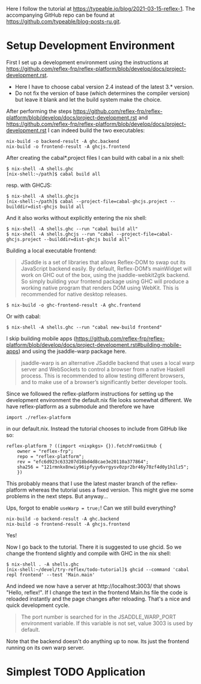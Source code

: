 Here I follow the tutorial at https://typeable.io/blog/2021-03-15-reflex-1. The accompanying GitHub repo can be found at https://github.com/typeable/blog-posts-ru.git.

# Setup Development Environment

First I set up a development environment using the instructions at https://github.com/reflex-frp/reflex-platform/blob/develop/docs/project-development.rst.

* Here I have to choose cabal version 2.4 instead of the latest 3.* version.
* Do not fix the version of base (which determines the compiler version) but leave it blank and let the build system make the choice.

After performing the steps https://github.com/reflex-frp/reflex-platform/blob/develop/docs/project-development.rst and https://github.com/reflex-frp/reflex-platform/blob/develop/docs/project-development.rst I can indeed build the two executables:

    nix-build -o backend-result -A ghc.backend
    nix-build -o frontend-result -A ghcjs.frontend

After creating the cabal*.project files I can build with cabal in a nix shell:

    $ nix-shell -A shells.ghc
    [nix-shell:~/path]$ cabal build all

resp. with GHCJS:

    $ nix-shell -A shells.ghcjs
    [nix-shell:~/path]$ cabal --project-file=cabal-ghcjs.project --builddir=dist-ghcjs build all

And it also works without explicitly entering the nix shell:

    $ nix-shell -A shells.ghc --run "cabal build all"
    $ nix-shell -A shells.ghcjs --run "cabal --project-file=cabal-ghcjs.project --builddir=dist-ghcjs build all"

Building a local executable frontend:

> JSaddle is a set of libraries that allows Reflex-DOM to swap out its JavaScript backend easily. By default, Reflex-DOM’s mainWidget will work on GHC out of the box, using the jsaddle-webkit2gtk backend. So simply building your frontend package using GHC will produce a working native program that renders DOM using WebKit. This is recommended for native desktop releases.

    $ nix-build -o ghc-frontend-result -A ghc.frontend

Or with cabal:

    $ nix-shell -A shells.ghc --run "cabal new-build frontend"

I skip building mobile apps (https://github.com/reflex-frp/reflex-platform/blob/develop/docs/project-development.rst#building-mobile-apps) and using the jsaddle-warp package here.

> jsaddle-warp is an alternative JSaddle backend that uses a local warp server and WebSockets to control a browser from a native Haskell process. This is recommended to allow testing different browsers, and to make use of a browser’s significantly better developer tools.

Since we followed the reflex-platform instructions for setting up the development environment the default.nix file looks somewhat different. We have reflex-platform as a submodule and therefore we have 

    import ./reflex-platform

in our default.nix. Instead the tutorial chooses to include from GitHub like so:

    reflex-platform ? ((import <nixpkgs> {}).fetchFromGitHub {
        owner = "reflex-frp";
        repo = "reflex-platform";
        rev = "efc6d923c633207d18bd4d8cae3e20110a377864";
        sha256 = "121rmnkx8nwiy96ipfyyv6vrgysv0zpr2br46y70zf4d0y1h1lz5";
        })

This probably means that I use the latest master branch of the reflex-platform whereas the tutorial uses a fixed version. This might give me some problems in the next steps. But anyway...

Ups, forgot to enable `useWarp = true;`! Can we still build everything?

    nix-build -o backend-result -A ghc.backend
    nix-build -o frontend-result -A ghcjs.frontend

Yes!

Now I go back to the tutorial. There it is suggested to use ghcid. So we change the frontend slightly and compile with GHC in the nix shell:

    $ nix-shell . -A shells.ghc
    [nix-shell:~/devel/try-reflex/todo-tutorial]$ ghcid --command 'cabal repl frontend' --test 'Main.main'

And indeed we now have a server at http://localhost:3003/ that shows "Hello, reflex!". If I change the text in the frontend Main.hs file the code is reloaded instantly and the page changes after reloading. That's a nice and quick development cycle.

> The port number is searched for in the JSADDLE_WARP_PORT environment variable. If this variable is not set, value 3003 is used by default.

Note that the backend doesn't do anything up to now. Its just the frontend running on its own warp server.

# Simplest TODO Application

